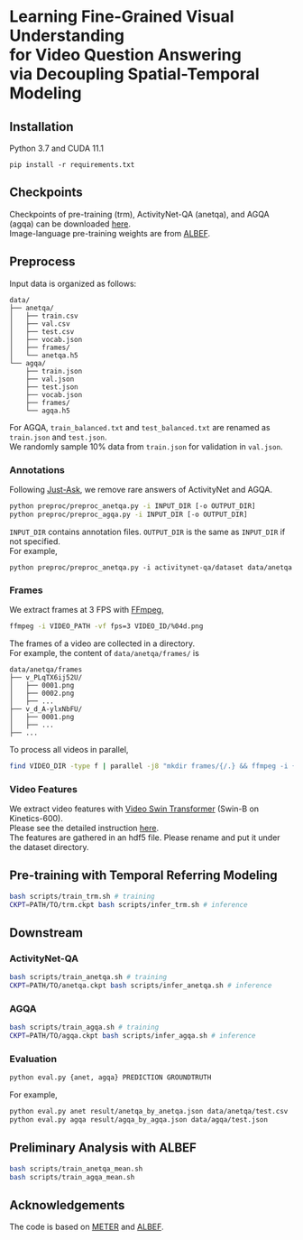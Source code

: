 # Learning Fine-Grained Visual Understanding <br> for Video Question Answering <br> via Decoupling Spatial-Temporal Modeling


## Installation

Python 3.7 and CUDA 11.1 

```
pip install -r requirements.txt
```

## Checkpoints

Checkpoints of pre-training (trm), ActivityNet-QA (anetqa), and AGQA (agqa) can be downloaded [here](https://drive.google.com/drive/folders/1NpJyCZf-5kVIeB6yTheNtNsHLbw4U5yp?usp=sharing). \
Image-language pre-training weights are from [ALBEF](https://github.com/salesforce/ALBEF).

## Preprocess

Input data is organized as follows:

```
data/
├── anetqa/
│   ├── train.csv
│   ├── val.csv
│   ├── test.csv
│   ├── vocab.json
│   ├── frames/
│   └── anetqa.h5
└── agqa/
    ├── train.json
    ├── val.json
    ├── test.json
    ├── vocab.json
    ├── frames/
    └── agqa.h5
```
For AGQA, `train_balanced.txt` and `test_balanced.txt` are renamed as `train.json` and `test.json`. \
We randomly sample 10% data from `train.json` for validation in `val.json`. 

### Annotations

Following [Just-Ask](https://github.com/antoyang/just-ask), we remove rare answers of ActivityNet and AGQA. 

```sh
python preproc/preproc_anetqa.py -i INPUT_DIR [-o OUTPUT_DIR]
python preproc/preproc_agqa.py -i INPUT_DIR [-o OUTPUT_DIR]
```

`INPUT_DIR` contains annotation files. `OUTPUT_DIR` is the same as `INPUT_DIR` if not specified. \
For example,

```
python preproc/preproc_anetqa.py -i activitynet-qa/dataset data/anetqa
```

### Frames

We extract frames at 3 FPS with [FFmpeg](https://ffmpeg.org/),

```sh
ffmpeg -i VIDEO_PATH -vf fps=3 VIDEO_ID/%04d.png
```

The frames of a video are collected in a directory. \
For example, the content of `data/anetqa/frames/` is

```
data/anetqa/frames
├── v_PLqTX6ij52U/
│   ├── 0001.png
│   ├── 0002.png
│   ├── ...
├── v_d_A-ylxNbFU/
│   ├── 0001.png
│   ├── ...
├── ...

```

To process all videos in parallel,

```sh
find VIDEO_DIR -type f | parallel -j8 "mkdir frames/{/.} && ffmpeg -i {} -vf fps=3 frames/{/.}/%04d.png"
```

### Video Features

We extract video features with [Video Swin Transformer](https://github.com/SwinTransformer/Video-Swin-Transformer) (Swin-B on Kinetics-600). \
Please see the detailed instruction [here](https://github.com/shinying/Video-Swin-Transformer). \
The features are gathered in an hdf5 file. Please rename and put it under the dataset directory.


## Pre-training with Temporal Referring Modeling

```sh
bash scripts/train_trm.sh # training
CKPT=PATH/TO/trm.ckpt bash scripts/infer_trm.sh # inference
```

## Downstream

### ActivityNet-QA

```sh
bash scripts/train_anetqa.sh # training
CKPT=PATH/TO/anetqa.ckpt bash scripts/infer_anetqa.sh # inference
```

### AGQA

```sh
bash scripts/train_agqa.sh # training
CKPT=PATH/TO/agqa.ckpt bash scripts/infer_agqa.sh # inference
```

### Evaluation

```sh
python eval.py {anet, agqa} PREDICTION GROUNDTRUTH
```

For example,

```sh
python eval.py anet result/anetqa_by_anetqa.json data/anetqa/test.csv
python eval.py agqa result/agqa_by_agqa.json data/agqa/test.json
```

## Preliminary Analysis with ALBEF

```sh
bash scripts/train_anetqa_mean.sh
bash scripts/train_agqa_mean.sh
```


## Acknowledgements

The code is based on [METER](https://github.com/zdou0830/METER) and [ALBEF](https://github.com/salesforce/ALBEF).

